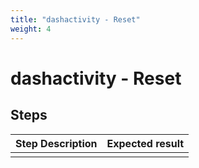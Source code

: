 ```yaml
---
title: "dashactivity - Reset"
weight: 4
---
```


# dashactivity - Reset
## Steps
| Step Description | Expected result |
| ----- | ----- |
|  |  |
